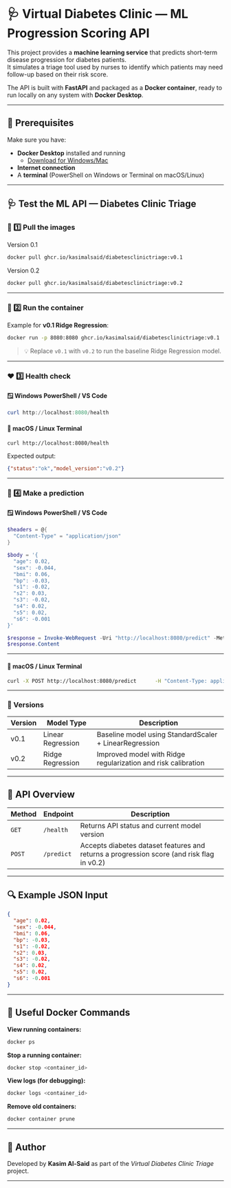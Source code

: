 # 🩺 Virtual Diabetes Clinic — ML Progression Scoring API

This project provides a **machine learning service** that predicts short-term disease progression for diabetes patients.  
It simulates a triage tool used by nurses to identify which patients may need follow-up based on their risk score.

The API is built with **FastAPI** and packaged as a **Docker container**, ready to run locally on any system with **Docker Desktop**.

---

## 🧰 Prerequisites
Make sure you have:
- **Docker Desktop** installed and running  
  - [Download for Windows/Mac](https://www.docker.com/products/docker-desktop/)
- **Internet connection**
- A **terminal** (PowerShell on Windows or Terminal on macOS/Linux)

---

## 🩺 Test the ML API — Diabetes Clinic Triage

### 🧩 1️⃣ Pull the images
Version 0.1
```bash
docker pull ghcr.io/kasimalsaid/diabetesclinictriage:v0.1
```
Version 0.2
```bash
docker pull ghcr.io/kasimalsaid/diabetesclinictriage:v0.2
```
---

### 🚀 2️⃣ Run the container
Example for **v0.1 Ridge Regression**:
```bash
docker run -p 8080:8080 ghcr.io/kasimalsaid/diabetesclinictriage:v0.1
```

> 💡 Replace `v0.1` with `v0.2` to run the baseline Ridge Regression model.

---

### ❤️ 3️⃣ Health check

#### 🪟 **Windows PowerShell / VS Code**
```powershell
curl http://localhost:8080/health
```

#### 🍎 **macOS / Linux Terminal**
```bash
curl http://localhost:8080/health
```

Expected output:
```json
{"status":"ok","model_version":"v0.2"}
```

---

### 🧠 4️⃣ Make a prediction

#### 🪟 **Windows PowerShell / VS Code**
```powershell
$headers = @{
  "Content-Type" = "application/json"
}

$body = '{
  "age": 0.02,
  "sex": -0.044,
  "bmi": 0.06,
  "bp": -0.03,
  "s1": -0.02,
  "s2": 0.03,
  "s3": -0.02,
  "s4": 0.02,
  "s5": 0.02,
  "s6": -0.001
}'

$response = Invoke-WebRequest -Uri "http://localhost:8080/predict" -Method POST -Headers $headers -Body $body
$response.Content
```

---

#### 🍎 **macOS / Linux Terminal**
```bash
curl -X POST http://localhost:8080/predict      -H "Content-Type: application/json"      -d '{"age":0.02,"sex":-0.044,"bmi":0.06,"bp":-0.03,"s1":-0.02,"s2":0.03,"s3":-0.02,"s4":0.02,"s5":0.02,"s6":-0.001}'
```

---

### 🔁 Versions
| Version | Model Type | Description |
|----------|-------------|-------------|
| v0.1 | Linear Regression | Baseline model using StandardScaler + LinearRegression |
| v0.2 | Ridge Regression | Improved model with Ridge regularization and risk calibration |

---

## 🧠 API Overview

| Method | Endpoint | Description |
|--------|-----------|--------------|
| `GET` | `/health` | Returns API status and current model version |
| `POST` | `/predict` | Accepts diabetes dataset features and returns a progression score (and risk flag in v0.2) |

---

## 🔍 Example JSON Input
```json
{
  "age": 0.02,
  "sex": -0.044,
  "bmi": 0.06,
  "bp": -0.03,
  "s1": -0.02,
  "s2": 0.03,
  "s3": -0.02,
  "s4": 0.02,
  "s5": 0.02,
  "s6": -0.001
}
```

---

## 🐳 Useful Docker Commands

**View running containers:**
```bash
docker ps
```

**Stop a running container:**
```bash
docker stop <container_id>
```

**View logs (for debugging):**
```bash
docker logs <container_id>
```

**Remove old containers:**
```bash
docker container prune
```

---

## 👥 Author
Developed by **Kasim Al-Said** as part of the *Virtual Diabetes Clinic Triage* project.

---
